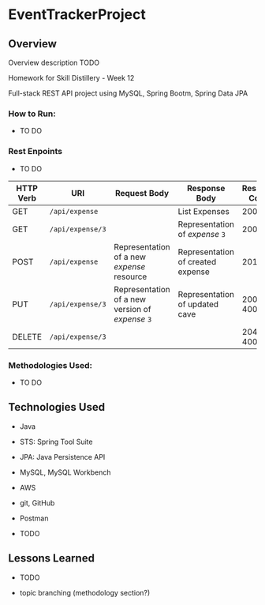 # **EventTrackerProject**

## **Overview**

Overview description TODO

Homework for Skill Distillery - Week 12

Full-stack REST API project using MySQL, Spring Bootm, Spring Data JPA

### **How to Run:**

- TO DO

### **Rest Enpoints**

- TO DO

| HTTP Verb | URI                  | Request Body | Response Body | Response Codes |
|-----------|----------------------|--------------|---------------|---------|
| GET       | `/api/expense`      |              | List Expenses | 200 |
| GET       | `/api/expense/3`   |              | Representation of _expense_ `3` | 200, 404 |
| POST      | `/api/expense`      | Representation of a new _expense_ resource | Representation of created expense | 201, 400|
| PUT       | `/api/expense/3`   | Representation of a new version of _expense_ `3` | Representation of updated cave | 200, 404, 400 |
| DELETE    | `/api/expense/3`   |              | | 204, 404, 400 |


### **Methodologies Used:**
- TO DO

## **Technologies Used**
- Java
- STS: Spring Tool Suite
- JPA: Java Persistence API
- MySQL, MySQL Workbench
- AWS
- git, GitHub
- Postman

- TODO

## **Lessons Learned** 
- TODO



- topic branching (methodology section?)

